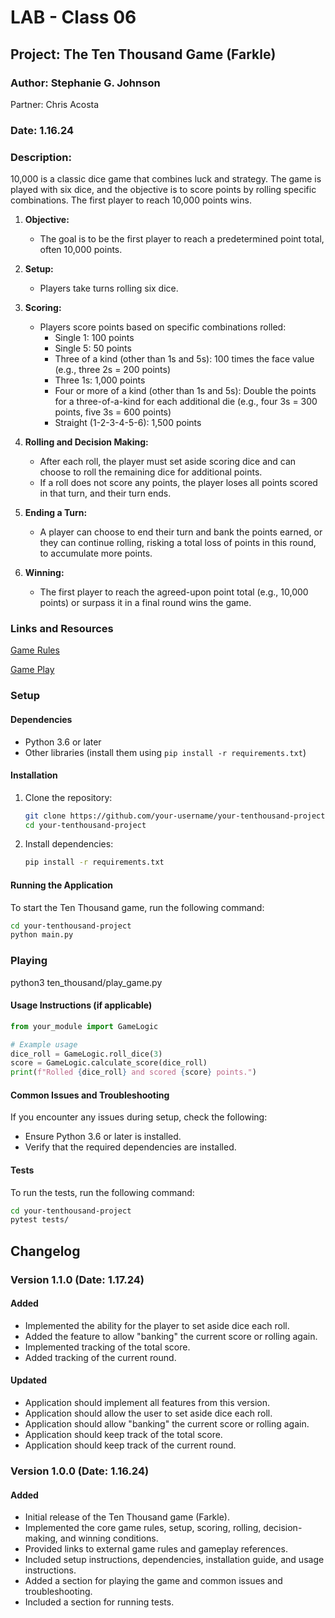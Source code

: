 # LAB - Class 06

## Project: The Ten Thousand Game (Farkle)

### Author: Stephanie G. Johnson

Partner: Chris Acosta

### Date: 1.16.24

### Description:

10,000 is a classic dice game that combines luck and strategy. The game is played with six dice, and the objective is to score points by rolling specific combinations. The first player to reach 10,000 points wins.

1. **Objective:**
   - The goal is to be the first player to reach a predetermined point total, often 10,000 points.

2. **Setup:**
   - Players take turns rolling six dice.

3. **Scoring:**
   - Players score points based on specific combinations rolled:
     - Single 1: 100 points
     - Single 5: 50 points
     - Three of a kind (other than 1s and 5s): 100 times the face value (e.g., three 2s = 200 points)
     - Three 1s: 1,000 points
     - Four or more of a kind (other than 1s and 5s): Double the points for a three-of-a-kind for each additional die (e.g., four 3s = 300 points, five 3s = 600 points)
     - Straight (1-2-3-4-5-6): 1,500 points

4. **Rolling and Decision Making:**
   - After each roll, the player must set aside scoring dice and can choose to roll the remaining dice for additional points.
   - If a roll does not score any points, the player loses all points scored in that turn, and their turn ends.

5. **Ending a Turn:**
   - A player can choose to end their turn and bank the points earned, or they can continue rolling, risking a total loss of points in this round, to accumulate more points.

6. **Winning:**
   - The first player to reach the agreed-upon point total (e.g., 10,000 points) or surpass it in a final round wins the game.

### Links and Resources

[Game Rules](https://en.wikipedia.org/wiki/Dice_10000)

[Game Play](https://www.playonlinedicegames.com/farkle)

### Setup

#### Dependencies

- Python 3.6 or later
- Other libraries (install them using `pip install -r requirements.txt`)

#### Installation

1. Clone the repository:

   ```bash
   git clone https://github.com/your-username/your-tenthousand-project.git
   cd your-tenthousand-project
   ```

2. Install dependencies:

   ```bash
   pip install -r requirements.txt
   ```

#### Running the Application

To start the Ten Thousand game, run the following command:

   ```bash
   cd your-tenthousand-project
   python main.py
   ```

### Playing

python3 ten_thousand/play_game.py

#### Usage Instructions (if applicable)

   ```python
   from your_module import GameLogic

   # Example usage
   dice_roll = GameLogic.roll_dice(3)
   score = GameLogic.calculate_score(dice_roll)
   print(f"Rolled {dice_roll} and scored {score} points.")
   ```

#### Common Issues and Troubleshooting

If you encounter any issues during setup, check the following:

- Ensure Python 3.6 or later is installed.
- Verify that the required dependencies are installed.


#### Tests

To run the tests, run the following command:

```bash
cd your-tenthousand-project
pytest tests/
```

## Changelog

### Version 1.1.0 (Date: 1.17.24)

#### Added

- Implemented the ability for the player to set aside dice each roll.
- Added the feature to allow "banking" the current score or rolling again.
- Implemented tracking of the total score.
- Added tracking of the current round.

#### Updated

- Application should implement all features from this version.
- Application should allow the user to set aside dice each roll.
- Application should allow "banking" the current score or rolling again.
- Application should keep track of the total score.
- Application should keep track of the current round.

### Version 1.0.0 (Date: 1.16.24)

#### Added

- Initial release of the Ten Thousand game (Farkle).
- Implemented the core game rules, setup, scoring, rolling, decision-making, and winning conditions.
- Provided links to external game rules and gameplay references.
- Included setup instructions, dependencies, installation guide, and usage instructions.
- Added a section for playing the game and common issues and troubleshooting.
- Included a section for running tests.


